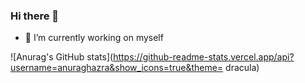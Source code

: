 ### Hi there 👋
- 🔭 I’m currently working on myself
<!--
**thunder-007/thunder-007** is a ✨ _special_ ✨ repository because its `README.md` (this file) appears on your GitHub profile.

Here are some ideas to get you started:

- 🌱 I’m currently learning ...
- 👯 I’m looking to collaborate on ...
- 🤔 I’m looking for help with ...
- 💬 Ask me about ...
- 📫 How to reach me: ...
- 😄 Pronouns: ...
- ⚡ Fun fact: ...
-->
![Anurag's GitHub stats](https://github-readme-stats.vercel.app/api?username=anuraghazra&show_icons=true&theme= dracula)
<!--[![Top Langs](https://github-readme-stats.vercel.app/api/top-langs/?username=thunder-007&layout=compact)](https://github.com/anuraghazra/github-readme-stat)-->

